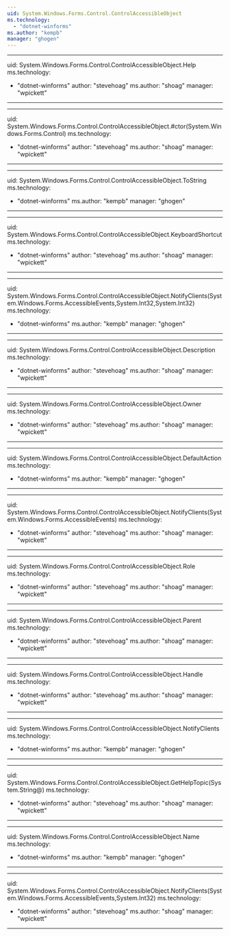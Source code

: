 ```yaml
---
uid: System.Windows.Forms.Control.ControlAccessibleObject
ms.technology: 
  - "dotnet-winforms"
ms.author: "kempb"
manager: "ghogen"
---
```


---
uid: System.Windows.Forms.Control.ControlAccessibleObject.Help
ms.technology: 
  - "dotnet-winforms"
author: "stevehoag"
ms.author: "shoag"
manager: "wpickett"
---

---
uid: System.Windows.Forms.Control.ControlAccessibleObject.#ctor(System.Windows.Forms.Control)
ms.technology: 
  - "dotnet-winforms"
author: "stevehoag"
ms.author: "shoag"
manager: "wpickett"
---

---
uid: System.Windows.Forms.Control.ControlAccessibleObject.ToString
ms.technology: 
  - "dotnet-winforms"
ms.author: "kempb"
manager: "ghogen"
---

---
uid: System.Windows.Forms.Control.ControlAccessibleObject.KeyboardShortcut
ms.technology: 
  - "dotnet-winforms"
author: "stevehoag"
ms.author: "shoag"
manager: "wpickett"
---

---
uid: System.Windows.Forms.Control.ControlAccessibleObject.NotifyClients(System.Windows.Forms.AccessibleEvents,System.Int32,System.Int32)
ms.technology: 
  - "dotnet-winforms"
ms.author: "kempb"
manager: "ghogen"
---

---
uid: System.Windows.Forms.Control.ControlAccessibleObject.Description
ms.technology: 
  - "dotnet-winforms"
author: "stevehoag"
ms.author: "shoag"
manager: "wpickett"
---

---
uid: System.Windows.Forms.Control.ControlAccessibleObject.Owner
ms.technology: 
  - "dotnet-winforms"
author: "stevehoag"
ms.author: "shoag"
manager: "wpickett"
---

---
uid: System.Windows.Forms.Control.ControlAccessibleObject.DefaultAction
ms.technology: 
  - "dotnet-winforms"
ms.author: "kempb"
manager: "ghogen"
---

---
uid: System.Windows.Forms.Control.ControlAccessibleObject.NotifyClients(System.Windows.Forms.AccessibleEvents)
ms.technology: 
  - "dotnet-winforms"
author: "stevehoag"
ms.author: "shoag"
manager: "wpickett"
---

---
uid: System.Windows.Forms.Control.ControlAccessibleObject.Role
ms.technology: 
  - "dotnet-winforms"
author: "stevehoag"
ms.author: "shoag"
manager: "wpickett"
---

---
uid: System.Windows.Forms.Control.ControlAccessibleObject.Parent
ms.technology: 
  - "dotnet-winforms"
author: "stevehoag"
ms.author: "shoag"
manager: "wpickett"
---

---
uid: System.Windows.Forms.Control.ControlAccessibleObject.Handle
ms.technology: 
  - "dotnet-winforms"
author: "stevehoag"
ms.author: "shoag"
manager: "wpickett"
---

---
uid: System.Windows.Forms.Control.ControlAccessibleObject.NotifyClients
ms.technology: 
  - "dotnet-winforms"
ms.author: "kempb"
manager: "ghogen"
---

---
uid: System.Windows.Forms.Control.ControlAccessibleObject.GetHelpTopic(System.String@)
ms.technology: 
  - "dotnet-winforms"
author: "stevehoag"
ms.author: "shoag"
manager: "wpickett"
---

---
uid: System.Windows.Forms.Control.ControlAccessibleObject.Name
ms.technology: 
  - "dotnet-winforms"
ms.author: "kempb"
manager: "ghogen"
---

---
uid: System.Windows.Forms.Control.ControlAccessibleObject.NotifyClients(System.Windows.Forms.AccessibleEvents,System.Int32)
ms.technology: 
  - "dotnet-winforms"
author: "stevehoag"
ms.author: "shoag"
manager: "wpickett"
---

